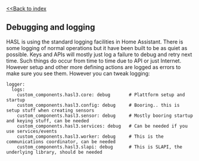 [<<Back to index](/)

## Debugging and logging

HASL is using the standard logging facilities in Home Assistant. There is some logging of normal operations but it have been built to be as quiet as possible. Keys and APIs will mostly just log a failure to debug and retry next time. Such things do occur from time to time due to API or just Internet. However setup and other more defining actions are logged as errors to make sure you see them. However you can tweak logging:

````
logger:
  logs:
    custom_components.hasl3.core: debug       # Plattform setup and startup
    custom_components.hasl3.config: debug     # Booring.. this is setup stuff when creating sensors
    custom_components.hasl3.sensor: debug     # Mostly booring startup and keying stuff, can be needed
    custom_components.hasl3.services: debug   # Can be needed if you use services/events
    custom_components.hasl3.worker: debug     # This is the communications coordinator, can be needed
    custom_components.hasl3.slapi: debug      # This is SLAPI, the underlying library, should be needed
````